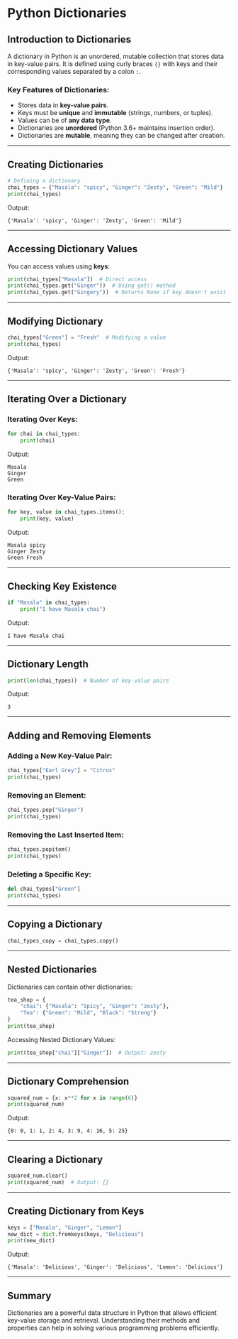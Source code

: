 # Python Dictionaries 

## Introduction to Dictionaries
A dictionary in Python is an unordered, mutable collection that stores data in key-value pairs. It is defined using curly braces `{}` with keys and their corresponding values separated by a colon `:`.

### Key Features of Dictionaries:
- Stores data in **key-value pairs**.
- Keys must be **unique** and **immutable** (strings, numbers, or tuples).
- Values can be of **any data type**.
- Dictionaries are **unordered** (Python 3.6+ maintains insertion order).
- Dictionaries are **mutable**, meaning they can be changed after creation.

---
## Creating Dictionaries
```python
# Defining a dictionary
chai_types = {"Masala": "spicy", "Ginger": "Zesty", "Green": "Mild"}
print(chai_types)
```
Output:
```
{'Masala': 'spicy', 'Ginger': 'Zesty', 'Green': 'Mild'}
```

---
## Accessing Dictionary Values
You can access values using **keys**:
```python
print(chai_types["Masala"])  # Direct access
print(chai_types.get("Ginger"))  # Using get() method
print(chai_types.get("Gingery"))  # Returns None if key doesn't exist
```

---
## Modifying Dictionary
```python
chai_types["Green"] = "Fresh"  # Modifying a value
print(chai_types)
```
Output:
```
{'Masala': 'spicy', 'Ginger': 'Zesty', 'Green': 'Fresh'}
```

---
## Iterating Over a Dictionary
### Iterating Over Keys:
```python
for chai in chai_types:
    print(chai)
```
Output:
```
Masala
Ginger
Green
```

### Iterating Over Key-Value Pairs:
```python
for key, value in chai_types.items():
    print(key, value)
```
Output:
```
Masala spicy
Ginger Zesty
Green Fresh
```

---
## Checking Key Existence
```python
if "Masala" in chai_types:
    print("I have Masala chai")
```
Output:
```
I have Masala chai
```

---
## Dictionary Length
```python
print(len(chai_types))  # Number of key-value pairs
```
Output:
```
3
```

---
## Adding and Removing Elements
### Adding a New Key-Value Pair:
```python
chai_types["Earl Grey"] = "Citrus"
print(chai_types)
```

### Removing an Element:
```python
chai_types.pop("Ginger")
print(chai_types)
```

### Removing the Last Inserted Item:
```python
chai_types.popitem()
print(chai_types)
```

### Deleting a Specific Key:
```python
del chai_types["Green"]
print(chai_types)
```

---
## Copying a Dictionary
```python
chai_types_copy = chai_types.copy()
```

---
## Nested Dictionaries
Dictionaries can contain other dictionaries:
```python
tea_shop = {
    "chai": {"Masala": "Spicy", "Ginger": "zesty"},
    "Tea": {"Green": "Mild", "Black": "Strong"}
}
print(tea_shop)
```
Accessing Nested Dictionary Values:
```python
print(tea_shop["chai"]["Ginger"])  # Output: zesty
```

---
## Dictionary Comprehension
```python
squared_num = {x: x**2 for x in range(6)}
print(squared_num)
```
Output:
```
{0: 0, 1: 1, 2: 4, 3: 9, 4: 16, 5: 25}
```

---
## Clearing a Dictionary
```python
squared_num.clear()
print(squared_num)  # Output: {}
```

---
## Creating Dictionary from Keys
```python
keys = ["Masala", "Ginger", "Lemon"]
new_dict = dict.fromkeys(keys, "Delicious")
print(new_dict)
```
Output:
```
{'Masala': 'Delicious', 'Ginger': 'Delicious', 'Lemon': 'Delicious'}
```

---
## Summary
Dictionaries are a powerful data structure in Python that allows efficient key-value storage and retrieval. Understanding their methods and properties can help in solving various programming problems efficiently.

